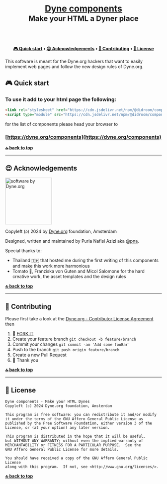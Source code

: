 <!--
SPDX-FileCopyrightText: 2023 Dyne.org foundation
SPDX-FileCopyrightText: 2023 Puria Nafisi Azizi <puria@dyne.org>

SPDX-License-Identifier: AGPL-3.0-or-later
-->

<h1 align="center">
  <a href="https://dyne.org/components">
    Dyne components
  </a>
  </br>
  <sub>Make your HTML a Dyner place</sub>
</h1>

<br><br>

<h4 align="center">
  <a href="#-quick-start">🎮 Quick start</a>
  <span> • </span>
  <a href="#-acknowledgements">😍 Acknowledgements</a>
  <span> • </span>
  <a href="#-contributing">👤 Contributing</a>
  <span> • </span>
  <a href="#-license">💼 License</a>
</h4>

This software is meant for the Dyne.org hackers that want to easily implement web pages and follow the new design rules of Dyne.org.

## 🎮 Quick start

### To use it add to your html page the following:

```html
<link rel="stylesheet" href="https://cdn.jsdelivr.net/npm/@didroom/components/dist/dyne-components/dyne-components.css" />
<script type="module" src="https://cdn.jsdelivr.net/npm/@didroom/components/dist/dyne-components/dyne-components.esm.js"></script>
```

for the list of components please head your browser to

### [https://dyne.org/components](https://dyne.org/components)

**[🔝 back to top](#toc)**

---

## 😍 Acknowledgements

<img alt="software by Dyne.org" src="https://files.dyne.org/software_by_dyne.png" width="150" />

Copyleft (ɔ) 2024 by [Dyne.org](https://www.dyne.org) foundation, Amsterdam

Designed, written and maintained by Puria Nafisi Azizi aka [@pna](https://twitter.com/pna).

Special thanks to:

- Thailand 🇹🇭 that hosted me during the first writing of this components and make this work more harmonious
- Tomato 🍅, Franziska von Guten and Micol Salomone for the hard creative work, the asset templates and the design rules

**[🔝 back to top](#toc)**

---

## 👤 Contributing

Please first take a look at the [Dyne.org - Contributor License Agreement](CONTRIBUTING.md) then

1.  🔀 [FORK IT](../../fork)
2.  Create your feature branch `git checkout -b feature/branch`
3.  Commit your changes `git commit -am 'Add some fooBar'`
4.  Push to the branch `git push origin feature/branch`
5.  Create a new Pull Request
6.  🙏 Thank you

**[🔝 back to top](#toc)**

---

## 💼 License

    Dyne components - Make your HTML Dynes
    Copyleft (ɔ) 2024 Dyne.org foundation, Amsterdam

    This program is free software: you can redistribute it and/or modify
    it under the terms of the GNU Affero General Public License as
    published by the Free Software Foundation, either version 3 of the
    License, or (at your option) any later version.

    This program is distributed in the hope that it will be useful,
    but WITHOUT ANY WARRANTY; without even the implied warranty of
    MERCHANTABILITY or FITNESS FOR A PARTICULAR PURPOSE.  See the
    GNU Affero General Public License for more details.

    You should have received a copy of the GNU Affero General Public License
    along with this program.  If not, see <http://www.gnu.org/licenses/>.

**[🔝 back to top](#toc)**
